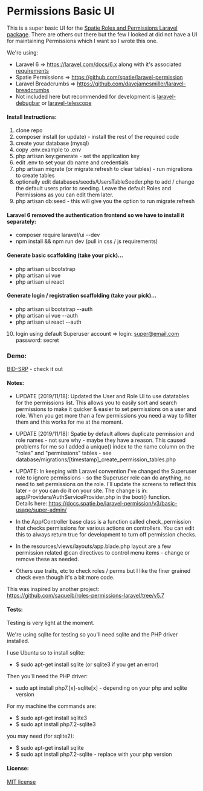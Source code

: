 # Permissions Basic UI

This is a super basic UI for the [Spatie Roles and Permissions Laravel package](https://github.com/spatie/laravel-permission).  There are others out there but the few I looked at did not have a UI for maintaining Permissions which I want so I wrote this one.

We're using:

* Laravel 6 => https://laravel.com/docs/6.x along with it's associated [requirements](https://laravel.com/docs/6.x#server-requirements) 
* Spatie Permissions => https://github.com/spatie/laravel-permission
* Laravel Breadcrumbs => https://github.com/davejamesmiller/laravel-breadcrumbs
* Not included here but recommended for development is [laravel-debugbar](https://github.com/barryvdh/laravel-debugbar) or [laravel-telescope](https://laravel.com/docs/6.x/telescope)

#### Install Instructions:

1) clone repo
2) composer install (or update) - install the rest of the required code
3) create your database (mysql)
4) copy .env.example to .env
5) php artisan key:generate - set the application key 
6) edit .env to set your db name and credentials
7) php artisan migrate (or migrate:refresh to clear tables) - run migrations to create tables
8) optionally edit databases/seeds/UsersTableSeeder.php to add / change the default users prior to seeding.  Leave the default Roles and Permissions as you can edit them later.
9) php artisan db:seed - this will give you the option to run migrate:refresh

#### Laravel 6 removed the authentication frontend so we have to install it separately:

* composer require laravel/ui --dev
* npm install && npm run dev (pull in css / js requirements)

#### Generate basic scaffolding (take your pick)...

* php artisan ui bootstrap
* php artisan ui vue
* php artisan ui react

#### Generate login / registration scaffolding (take your pick)...

* php artisan ui bootstrap --auth
* php artisan ui vue --auth
* php artisan ui react --auth

10) login using default Superuser account =>  login: super@email.com password: secret

### Demo:

[BID-SRP](http://jsonbourne.com) - check it out

#### Notes:

* UPDATE [2019/11/18]: Updated the User and Role UI to use datatables for the permissions list.  This allows you to easily sort and search permissions to make it quicker & easier to set permissions on a user and role.  When you get more than a few permissions you need a way to filter them and this works for me at the moment.

* UPDATE [2019/11/18]: Spatie by default allows duplicate permission and role names - not sure why - maybe they have a reason.  This caused problems for me so I added a unique() index to the name column on the "roles" and "permissions" tables - see database/migrations/[timestamp]_create_permission_tables.php

* UPDATE: In keeping with Laravel convention I've changed the Superuser role to ignore permissions - so the Superuser role can do anything, no need to set permissions on the role.  I'll update the screens to reflect this later - or you can do it on your site.  The change is in: app/Providers/AuthServiceProvider.php in the boot() function.  
 Details here: https://docs.spatie.be/laravel-permission/v3/basic-usage/super-admin/

* In the App/Controller base class is a function called check_permission that checks permissions for various actions on controllers.  You can edit this to always return true for development to turn off permission checks.

* In the resources/views/layouts/app.blade.php layout are a few permission related @can directives to control menu items - change or remove these as needed.

* Others use traits, etc to check roles / perms but I like the finer grained check even though it's a bit more code.

This was inspired by another project:  
https://github.com/saqueib/roles-permissions-laravel/tree/v5.7

#### Tests:

Testing is very light at the moment.

We're using sqlite for testing so you'll need sqlite and the PHP driver installed.

I use Ubuntu so to install sqlite:

* $ sudo apt-get install sqlite (or sqlite3 if you get an error)

Then you'll need the PHP driver:

* sudo apt install php7.[x]-sqlite[x] - depending on your php and sqlite version

For my machine the commands are:

* $ sudo apt-get install sqlite3
* $ sudo apt install php7.2-sqlite3

you may need (for sqlite2):

* $ sudo apt-get install sqlite
* $ sudo apt install php7.2-sqlite - replace with your php version

#### License:

[MIT license](http://opensource.org/licenses/MIT)
